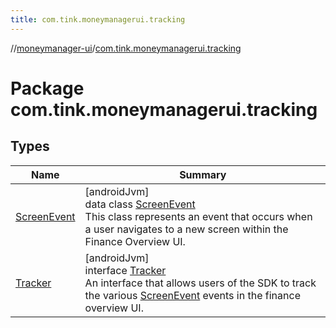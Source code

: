 ```yaml
---
title: com.tink.moneymanagerui.tracking
---
```

//[moneymanager-ui](../../index.html)/[com.tink.moneymanagerui.tracking](index.html)



# Package com.tink.moneymanagerui.tracking



## Types


| Name | Summary |
|---|---|
| [ScreenEvent](-screen-event/index.html) | [androidJvm]<br>data class [ScreenEvent](-screen-event/index.html)<br>This class represents an event that occurs when a user navigates to a new screen within the Finance Overview UI. |
| [Tracker](-tracker/index.html) | [androidJvm]<br>interface [Tracker](-tracker/index.html)<br>An interface that allows users of the SDK to track the various [ScreenEvent](-screen-event/index.html) events in the finance overview UI. |


